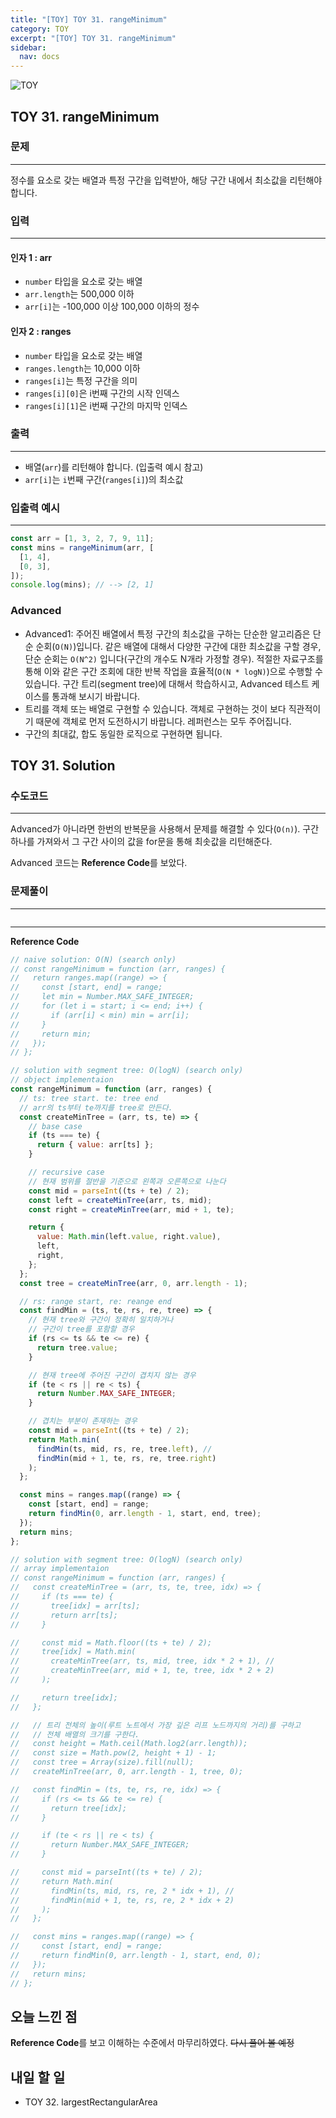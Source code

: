 ```yaml
---
title: "[TOY] TOY 31. rangeMinimum"
category: TOY
excerpt: "[TOY] TOY 31. rangeMinimum"
sidebar:
  nav: docs
---
```


![TOY](https://user-images.githubusercontent.com/83164003/131701318-f0ff36c4-1fcc-4f21-b978-18a9d8ec3386.jpg)
## TOY 31. rangeMinimum
### 문제
---
정수를 요소로 갖는 배열과 특정 구간을 입력받아, 해당 구간 내에서 최소값을 리턴해야 합니다.

### 입력
---
#### 인자 1 : arr
- `number` 타입을 요소로 갖는 배열
- `arr.length`는 500,000 이하
- `arr[i]`는 -100,000 이상 100,000 이하의 정수

#### 인자 2 : ranges
- `number` 타입을 요소로 갖는 배열
- `ranges.length`는 10,000 이하
- `ranges[i]`는 특정 구간을 의미
- `ranges[i][0]`은 i번째 구간의 시작 인덱스
- `ranges[i][1]`은 i번째 구간의 마지막 인덱스

### 출력
---
- 배열(`arr`)를 리턴해야 합니다. (입출력 예시 참고)
- `arr[i]`는 `i`번째 구간(`ranges[i]`)의 최소값

### 입출력 예시
---
```javascript
const arr = [1, 3, 2, 7, 9, 11];
const mins = rangeMinimum(arr, [
  [1, 4],
  [0, 3],
]);
console.log(mins); // --> [2, 1]
```

### Advanced
- Advanced1: 주어진 배열에서 특정 구간의 최소값을 구하는 단순한 알고리즘은 단순 순회(`O(N)`)입니다. 같은 배열에 대해서 다양한 구간에 대한 최소값을 구할 경우, 단순 순회는 `O(N^2)` 입니다(구간의 개수도 N개라 가정할 경우). 적절한 자료구조를 통해 이와 같은 구간 조회에 대한 반복 작업을 효율적(`O(N * logN)`)으로 수행할 수 있습니다. 구간 트리(segment tree)에 대해서 학습하시고, Advanced 테스트 케이스를 통과해 보시기 바랍니다.
- 트리를 객체 또는 배열로 구현할 수 있습니다. 객체로 구현하는 것이 보다 직관적이기 때문에 객체로 먼저 도전하시기 바랍니다. 레퍼런스는 모두 주어집니다.
- 구간의 최대값, 합도 동일한 로직으로 구현하면 됩니다.

## TOY 31. Solution
### 수도코드
---
Advanced가 아니라면 한번의 반복문을 사용해서 문제를 해결할 수 있다(`O(n)`). 구간 하나를 가져와서 그 구간 사이의 값을 for문을 통해 최솟값을 리턴해준다. 

Advanced 코드는 **Reference Code**를 보았다.

### 문제풀이
---
```javascript

```
--- 

**Reference Code**
```javascript
// naive solution: O(N) (search only)
// const rangeMinimum = function (arr, ranges) {
//   return ranges.map((range) => {
//     const [start, end] = range;
//     let min = Number.MAX_SAFE_INTEGER;
//     for (let i = start; i <= end; i++) {
//       if (arr[i] < min) min = arr[i];
//     }
//     return min;
//   });
// };

// solution with segment tree: O(logN) (search only)
// object implementaion
const rangeMinimum = function (arr, ranges) {
  // ts: tree start. te: tree end
  // arr의 ts부터 te까지를 tree로 만든다.
  const createMinTree = (arr, ts, te) => {
    // base case
    if (ts === te) {
      return { value: arr[ts] };
    }

    // recursive case
    // 현재 범위를 절반을 기준으로 왼쪽과 오른쪽으로 나눈다
    const mid = parseInt((ts + te) / 2);
    const left = createMinTree(arr, ts, mid);
    const right = createMinTree(arr, mid + 1, te);

    return {
      value: Math.min(left.value, right.value),
      left,
      right,
    };
  };
  const tree = createMinTree(arr, 0, arr.length - 1);

  // rs: range start, re: reange end
  const findMin = (ts, te, rs, re, tree) => {
    // 현재 tree와 구간이 정확히 일치하거나
    // 구간이 tree를 포함할 경우
    if (rs <= ts && te <= re) {
      return tree.value;
    }

    // 현재 tree에 주어진 구간이 겹치지 않는 경우
    if (te < rs || re < ts) {
      return Number.MAX_SAFE_INTEGER;
    }

    // 겹치는 부분이 존재하는 경우
    const mid = parseInt((ts + te) / 2);
    return Math.min(
      findMin(ts, mid, rs, re, tree.left), //
      findMin(mid + 1, te, rs, re, tree.right)
    );
  };

  const mins = ranges.map((range) => {
    const [start, end] = range;
    return findMin(0, arr.length - 1, start, end, tree);
  });
  return mins;
};

// solution with segment tree: O(logN) (search only)
// array implementaion
// const rangeMinimum = function (arr, ranges) {
//   const createMinTree = (arr, ts, te, tree, idx) => {
//     if (ts === te) {
//       tree[idx] = arr[ts];
//       return arr[ts];
//     }

//     const mid = Math.floor((ts + te) / 2);
//     tree[idx] = Math.min(
//       createMinTree(arr, ts, mid, tree, idx * 2 + 1), //
//       createMinTree(arr, mid + 1, te, tree, idx * 2 + 2)
//     );

//     return tree[idx];
//   };

//   // 트리 전체의 높이(루트 노트에서 가장 깊은 리프 노드까지의 거리)를 구하고
//   // 전체 배열의 크기를 구한다.
//   const height = Math.ceil(Math.log2(arr.length));
//   const size = Math.pow(2, height + 1) - 1;
//   const tree = Array(size).fill(null);
//   createMinTree(arr, 0, arr.length - 1, tree, 0);

//   const findMin = (ts, te, rs, re, idx) => {
//     if (rs <= ts && te <= re) {
//       return tree[idx];
//     }

//     if (te < rs || re < ts) {
//       return Number.MAX_SAFE_INTEGER;
//     }

//     const mid = parseInt((ts + te) / 2);
//     return Math.min(
//       findMin(ts, mid, rs, re, 2 * idx + 1), //
//       findMin(mid + 1, te, rs, re, 2 * idx + 2)
//     );
//   };

//   const mins = ranges.map((range) => {
//     const [start, end] = range;
//     return findMin(0, arr.length - 1, start, end, 0);
//   });
//   return mins;
// };
```

## 오늘 느낀 점
**Reference Code**를 보고 이해하는 수준에서 마무리하였다.  ~~다시 풀어 볼 예정~~
## 내일 할 일
- TOY 32. largestRectangularArea
